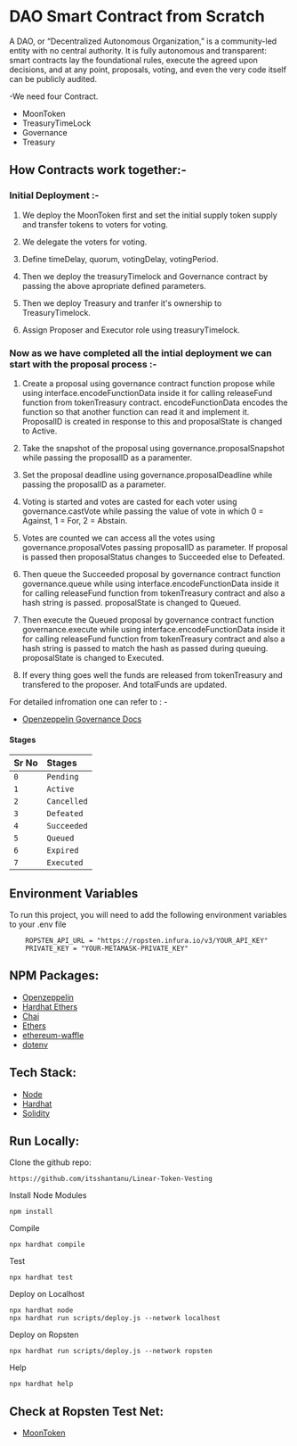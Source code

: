 # DAO Smart Contract from Scratch

A DAO, or “Decentralized Autonomous Organization,” is a community-led entity with no central authority. It is fully autonomous and transparent: smart contracts lay the foundational rules, execute the agreed upon decisions, and at any point, proposals, voting, and even the very code itself can be publicly audited.

-We need four Contract.

- MoonToken
- TreasuryTimeLock
- Governance
- Treasury


## How Contracts work together:-

### Initial Deployment :-

1. We deploy the MoonToken first and set the initial supply token supply and transfer tokens to voters for voting.

2. We delegate the voters for voting.

3. Define timeDelay, quorum, votingDelay, votingPeriod.

4. Then we deploy the treasuryTimelock and Governance contract by passing the above apropriate defined parameters.

5. Then we deploy Treasury and tranfer it's ownership to TreasuryTimelock.

6. Assign Proposer and Executor role using treasuryTimelock.

### Now as we have completed all the intial deployment we can start with the proposal process :-

1. Create a proposal using governance contract function propose while using interface.encodeFunctionData inside it for calling releaseFund function from tokenTreasury contract. encodeFunctionData encodes the function so that another function can read it and implement it. ProposalID is created in response to this and proposalState is changed to Active.

2. Take the snapshot of the proposal using governance.proposalSnapshot while passing the proposalID as a paramenter.

3. Set the proposal deadline using governance.proposalDeadline while passing the proposalID as a parameter.

4. Voting is started and votes are casted for each voter using governance.castVote while passing the value of vote in which 0 = Against, 1 = For, 2 =  Abstain.

5. Votes are counted we can access all the votes using governance.proposalVotes passing proposalID as parameter. If proposal is passed then proposalStatus changes to Succeeded else to Defeated. 

6. Then queue the Succeeded proposal by governance contract function governance.queue while using interface.encodeFunctionData inside it for calling releaseFund function from tokenTreasury contract and also a hash string is passed. proposalState is changed to Queued.

7. Then execute the Queued proposal by governance contract function governance.execute while using interface.encodeFunctionData inside it for calling releaseFund function from tokenTreasury contract and also a hash string is passed to match the hash as passed during queuing. proposalState is changed to Executed.

8. If every thing goes well the funds are released from tokenTreasury and transfered to the proposer. And totalFunds are updated.

For detailed infromation one can refer to : -

- [Openzeppelin Governance Docs](https://docs.openzeppelin.com/contracts/4.x/api/governance)

#### Stages

| Sr No | Stages      |
| :---- | :---------- |
| `0`   | `Pending`   |
| `1`   | `Active`    |
| `2`   | `Cancelled` |
| `3`   | `Defeated`  |
| `4`   | `Succeeded` |
| `5`   | `Queued`    |
| `6`   | `Expired`   |
| `7`   | `Executed`  |

## Environment Variables

To run this project, you will need to add the following environment variables to your .env file

```
    ROPSTEN_API_URL = "https://ropsten.infura.io/v3/YOUR_API_KEY"
    PRIVATE_KEY = "YOUR-METAMASK-PRIVATE_KEY"
```

## NPM Packages:

 - [Openzeppelin](https://docs.openzeppelin.com/)
 - [Hardhat Ethers](https://www.npmjs.com/package/hardhat-ethers)
 - [Chai](https://www.npmjs.com/package/chai)
 - [Ethers](https://www.npmjs.com/package/ethers)
 - [ethereum-waffle](https://www.npmjs.com/package/ethereum-waffle)
 - [dotenv](https://www.npmjs.com/package/dotenv)

## Tech Stack:
 - [Node](https://nodejs.org/en/)
 - [Hardhat](https://hardhat.org/tutorial/)
 - [Solidity](https://docs.soliditylang.org/en/v0.8.13)


## Run Locally:

Clone the github repo:
```
https://github.com/itsshantanu/Linear-Token-Vesting
```

Install Node Modules
```
npm install
```

Compile
```
npx hardhat compile
```

Test
```
npx hardhat test
```

Deploy on Localhost
```
npx hardhat node
npx hardhat run scripts/deploy.js --network localhost
```

Deploy on Ropsten
```
npx hardhat run scripts/deploy.js --network ropsten
```

Help
```
npx hardhat help
```

## Check at Ropsten Test Net:
 - [MoonToken](https://ropsten.etherscan.io/address/0x207473B9aB3A404FA71F510A64F85Aeb51cd99BD)